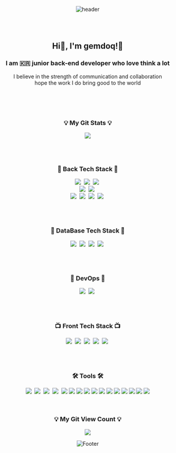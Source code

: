 <div align="center">
  
  ![header](https://capsule-render.vercel.app/api?type=cylinder&color=gradient&customColorList=1,2,3&height=150&section=header&text=HelloWorld!&fontSize=80&animation=twinkling)
  
  <br>
  <br>
  
  <h2 align="center"> Hi👋, I'm gemdoq!🤗</h2>
  <h3 align="center">I am 🇰🇷 junior back-end developer who love think a lot</h3>
  
  <p align="center">
    I believe in the strength of communication and collaboration<br/>
    hope the work I do bring good to the world<br/><br/>
  </p>

  <br>
  <br>
  
  <h3 align="center">💡 My Git Stats 💡</h3>
  
  <p align="center">
    <a href="https://github.com/gemdoq">
      <img align="center" src="https://github-readme-stats.vercel.app/api?username=gemdoq&hide=contribs,prs&hide_title=true&show_icons=true&include_all_commits=true&theme=nord" />
    </a>
  </p>
  
  <br>
  <br>
  
  <h3 align="center">🍳 Back Tech Stack 🍳</h3>
  
  <p align="center">
    <img src="https://img.shields.io/badge/Spring-6DB33F?style=for-the-badge&logo=Spring&logoColor=white"/>&nbsp
    <img src="https://img.shields.io/badge/Spring Boot-6DB33F?style=for-the-badge&logo=Spring Boot&logoColor=white"/>&nbsp
    <img src="https://img.shields.io/badge/Spring Security-6DB33F?style=for-the-badge&logo=Spring Security&logoColor=white"/>&nbsp
    <br>
    <img src="https://img.shields.io/badge/java-007396?style=for-the-badge&logo=java&logoColor=white"/>&nbsp
    <img src="https://img.shields.io/badge/Gradle-02303A?style=for-the-badge&logo=Gradle&logoColor=white"/>&nbsp
    <br>
    <img src="https://img.shields.io/badge/ES6-ffb13b?style=for-the-badge&logo=javascript&logoColor=white"/>&nbsp
    <img src="https://img.shields.io/badge/TypeScript-005571?style=for-the-badge&logo=ts-node&logoColor=white"/>&nbsp
    <img src="https://img.shields.io/badge/NodeJS-11B48A?style=for-the-badge&logo=Node.js&logoColor=white"/>&nbsp
    <img src="https://img.shields.io/badge/Express-00599C?style=for-the-badge&logo=express&logoColor=white"/>&nbsp
  </p>
   
  <br>
  <br>
   
  <h3 align="center">💽 DataBase Tech Stack 💽</h3>
   
  <p align="center">
    <img src="https://img.shields.io/badge/MySql-E6B91E?style=for-the-badge&logo=MySql&logoColor=white"/>&nbsp
    <img src="https://img.shields.io/badge/Maria-00599C?style=for-the-badge&logo=mariadb&logoColor=white"/>&nbsp
    <img src="https://img.shields.io/badge/MongoDB-3766AB?style=for-the-badge&logo=mongodb&logoColor=white"/>&nbsp
    <img src="https://img.shields.io/badge/Sequelize-A8B9CC?style=for-the-badge&logo=Sequelize&logoColor=white"/>&nbsp
  </p>
  
  <br>
  <br>
   
  <h3 align="center">📎 DevOps 📎</h3>
  
  <p align="center">
    <img src="https://img.shields.io/badge/Docker-DB3552?style=for-the-badge&logo=Docker&logoColor=white"/>&nbsp
    <img src="https://img.shields.io/badge/aws-333664?style=for-the-badge&logo=amazon-aws&logoColor=white"/>&nbsp
  </p>

  <br>
  <br>
   
  <h3 align="center">📺 Front Tech Stack 📺</h3>
  
  <p align="center">
    <img src="https://img.shields.io/badge/css-1572B6?style=for-the-badge&logo=css3&logoColor=white"/>&nbsp
    <img src="https://img.shields.io/badge/ejs-00599C?style=for-the-badge&logo=AzurePipelines&logoColor=white"/>&nbsp
    <img src="https://img.shields.io/badge/HTML-00599C?style=for-the-badge&logo=html5&logoColor=white"/>&nbsp
    <img src="https://img.shields.io/badge/Flutter-ffb13b?style=for-the-badge&logo=Flutter&logoColor=white"/>&nbsp
    <img src="https://img.shields.io/badge/React-005571?style=for-the-badge&logo=React&logoColor=white"/>&nbsp
  </p>
  
  <br>
  <br>
  
  <h3 align="center">🛠 Tools 🛠</h3>
  
  <p align="center">
    <img src="https://img.shields.io/badge/Visual Studio Code-DB3552?style=for-the-badge&logo=visualstudiocode&logoColor=white"/>&nbsp
    <img src="https://img.shields.io/badge/Eclipse IDE-11B48A?style=for-the-badge&logo=css3&logoColor=white"/>&nbsp
    <img src="https://img.shields.io/badge/Android Studio-00599C?style=for-the-badge&logo=css3&logoColor=white"/>&nbsp
    <img src="https://img.shields.io/badge/GitHub-333664?style=for-the-badge&logo=css3&logoColor=white"/>&nbsp

  <img src="https://img.shields.io/badge/AWS EC2-232f3e?style=for-the-badge&logo=Amazon AWS&logoColor=white">
  <img src="https://img.shields.io/badge/AWS RDS-232f3e?style=for-the-badge&logo=Amazon AWS&logoColor=white">

  <img src="https://img.shields.io/badge/JavaScript-323330?style=for-the-badge&logo=javascript&logoColor=F7DF1E">
  <img src="https://img.shields.io/badge/Bootstrap-563D7C?style=for-the-badge&logo=bootstrap&logoColor=white">
  
  <img src="https://img.shields.io/badge/Eclipse-2C2255?style=for-the-badge&logo=eclipse&logoColor=white">
  <img src="https://img.shields.io/badge/IntelliJ_IDEA-000000.svg?style=for-the-badge&logo=intellij-idea&logoColor=white">
  <img src="https://img.shields.io/badge/VSCode-0078D4?style=for-the-badge&logo=visual%20studio%20code&logoColor=white"> 
  <img src="https://img.shields.io/badge/Postman-FF6C37?style=for-the-badge&logo=Postman&logoColor=white">
  
  <img src="https://img.shields.io/badge/Notion-000000?style=for-the-badge&logo=notion&logoColor=white">
  <img src="https://img.shields.io/badge/Discord-5865F2?style=for-the-badge&logo=discord&logoColor=white">
  <img src="https://img.shields.io/badge/Slack-4A154B?style=for-the-badge&logo=slack&logoColor=white">
  <img src="https://img.shields.io/badge/Trello-0052CC?style=for-the-badge&logo=trello&logoColor=white">

</p>

<!--

<h3 align="center">💡 My Most Used Languages 💡</h3>
<p align="center">
  <a href="https://github.com/gemdoq">
    <img align="center" src="https://github-readme-stats.vercel.app/api/top-langs/?username=gemdoq&layout=compact&show_icons=true&show_owner=ture&hide_title=true&theme=nord&hide=Objective%2DC,c,scss,shell,ruby,dart,swift" />
  </a>
</p>

-->
<br>
<h3 align="center">💡 My Git View Count 💡</h3>
<p align="center">
<a href="https://hits.seeyoufarm.com"><img src="https://hits.seeyoufarm.com/api/count/incr/badge.svg?url=https%3A%2F%2Fgithub.com%2FEasy-Hwan&count_bg=%23747474&title_bg=%23393939&icon=git.svg&icon_color=%23FFFFFF&title=Git&edge_flat=false"/></a>
</p>
  
<!--START_SECTION:waka-->
<!--END_SECTION:waka-->

![Footer](https://capsule-render.vercel.app/api?type=waving&color=gradient&customColorList=1,2,3&height=200&section=footer)
